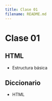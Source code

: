 ```yaml
---
title: Clase 01
filename: README.md
--- 
```


# Clase 01

## HTML

* Estructura básica

## Diccionario

* HTML
